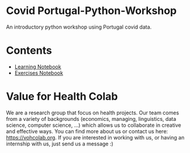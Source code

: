 # Covid Portugal-Python-Workshop

An introductory python workshop using Portugal covid data.



# Contents


- [Learning Notebook](http://localhost:8888/notebooks/Desktop/Covid/Learning/Covid%20Portugal.ipynb)
- [Exercises Notebook](https://colab.research.google.com/github/vohcolab/Covid-in-Portugal-Workshop/blob/master/Exercises/Panda%20101%20Exercises.ipynb)




# Value for Health Colab

We are a research group that focus on health projects. Our team comes from a variety of backgrounds (economics, managing, linguistics, data science, computer science, ...) which allows us to collaborate in creative and effective ways. You can find more about us or contact us here: https://vohcolab.org. If you are interested in working with us, or having an internship with us, just send us a message :) 
